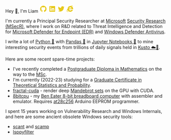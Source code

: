 Hey :wave:, I'm Liam [![GitHub][1.2]][1] [![LinkedIn][2.2]][2] [![Twitter][3.2]][3] [![Web][4.2]][4]

I'm currently a Principal Security Researcher at [Microsoft](https://microsoft.com/) [Security Research (MSecR)](https://www.microsoft.com/security/blog/microsoft-security-intelligence/),
where I work on R&D related to Threat Intelligence and Detection for
[Microsoft Defender for Endpoint (EDR)](https://www.microsoft.com/en-gb/security/business/endpoint-security/microsoft-defender-endpoint) and [Windows Defender Antivirus](https://www.microsoft.com/en-us/windows/comprehensive-security).

I write a lot of [Python :snake:](https://python.org/) with
[Pandas :panda_face:](https://pandas.pydata.org/) in
[Jupyter Notebooks :rocket:](https://jupyter.org/) to mine interesting security events from trillions of daily signals held in
[Kusto :cloud::ocean:](https://docs.microsoft.com/en-us/azure/data-explorer/kusto/query/).

Here are some recent spare-time projects:

* I've recently completed a [Postgraduate Diploma in Mathematics](https://www.open.ac.uk/postgraduate/qualifications/e23) on the way to the [MSc](https://www.open.ac.uk/postgraduate/qualifications/f04).
* I'm currently (2022-23) studying for a [Graduate Certificate in Theoretical Statistics and Probability](https://www.open.ac.uk/courses/statistics/certificates/certificate-in-theoretical-statistics-probability-s04).
* [fractal-cuda](https://github.com/liamkirton/fractal-cuda) - render deep [Mandebrot sets](https://en.wikipedia.org/wiki/Mandelbrot_set) on the GPU with CUDA.
* [8bitcpu](https://github.com/liamkirton/8bitcpu) - my [Ben Eater 8-bit breadboard computer](https://eater.net/8bit/) with assembler and emulator. Requires
[at28c256](https://github.com/liamkirton/at28c256) Arduino EEPROM programmer.

I spent 15 years working on Vulnerability Research and Windows Internals, and here are some ancient obsolete Windows security tools:

* [scant](https://github.com/liamkirton/scant) and [scamp](https://github.com/liamkirton/scamp)
* [lsppyfilter](https://github.com/liamkirton/lsppyfilter)

[1.2]: https://raw.githubusercontent.com/liamkirton/liamkirton/master/img/github-fill.png
[2.2]: https://raw.githubusercontent.com/liamkirton/liamkirton/master/img/linkedin-box-fill.png
[3.2]: https://raw.githubusercontent.com/liamkirton/liamkirton/master/img/twitter-fill.png
[4.2]: https://raw.githubusercontent.com/liamkirton/liamkirton/master/img/ie-fill.png

[1]: https://github.com/liamkirton/
[2]: https://www.linkedin.com/in/liam-kirton/
[3]: https://twitter.com/liam_kirton
[4]: https://int3.ws/